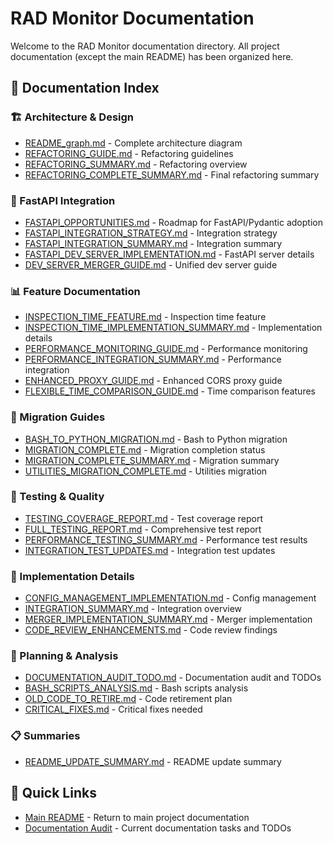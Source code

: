 # RAD Monitor Documentation

Welcome to the RAD Monitor documentation directory. All project documentation (except the main README) has been organized here.

## 📁 Documentation Index

### 🏗️ Architecture & Design
- [README_graph.md](README_graph.md) - Complete architecture diagram
- [REFACTORING_GUIDE.md](REFACTORING_GUIDE.md) - Refactoring guidelines
- [REFACTORING_SUMMARY.md](REFACTORING_SUMMARY.md) - Refactoring overview
- [REFACTORING_COMPLETE_SUMMARY.md](REFACTORING_COMPLETE_SUMMARY.md) - Final refactoring summary

### 🚀 FastAPI Integration
- [FASTAPI_OPPORTUNITIES.md](FASTAPI_OPPORTUNITIES.md) - Roadmap for FastAPI/Pydantic adoption
- [FASTAPI_INTEGRATION_STRATEGY.md](FASTAPI_INTEGRATION_STRATEGY.md) - Integration strategy
- [FASTAPI_INTEGRATION_SUMMARY.md](FASTAPI_INTEGRATION_SUMMARY.md) - Integration summary
- [FASTAPI_DEV_SERVER_IMPLEMENTATION.md](FASTAPI_DEV_SERVER_IMPLEMENTATION.md) - FastAPI server details
- [DEV_SERVER_MERGER_GUIDE.md](DEV_SERVER_MERGER_GUIDE.md) - Unified dev server guide

### 📊 Feature Documentation
- [INSPECTION_TIME_FEATURE.md](INSPECTION_TIME_FEATURE.md) - Inspection time feature
- [INSPECTION_TIME_IMPLEMENTATION_SUMMARY.md](INSPECTION_TIME_IMPLEMENTATION_SUMMARY.md) - Implementation details
- [PERFORMANCE_MONITORING_GUIDE.md](PERFORMANCE_MONITORING_GUIDE.md) - Performance monitoring
- [PERFORMANCE_INTEGRATION_SUMMARY.md](PERFORMANCE_INTEGRATION_SUMMARY.md) - Performance integration
- [ENHANCED_PROXY_GUIDE.md](ENHANCED_PROXY_GUIDE.md) - Enhanced CORS proxy guide
- [FLEXIBLE_TIME_COMPARISON_GUIDE.md](FLEXIBLE_TIME_COMPARISON_GUIDE.md) - Time comparison features

### 🔄 Migration Guides
- [BASH_TO_PYTHON_MIGRATION.md](BASH_TO_PYTHON_MIGRATION.md) - Bash to Python migration
- [MIGRATION_COMPLETE.md](MIGRATION_COMPLETE.md) - Migration completion status
- [MIGRATION_COMPLETE_SUMMARY.md](MIGRATION_COMPLETE_SUMMARY.md) - Migration summary
- [UTILITIES_MIGRATION_COMPLETE.md](UTILITIES_MIGRATION_COMPLETE.md) - Utilities migration

### 🧪 Testing & Quality
- [TESTING_COVERAGE_REPORT.md](TESTING_COVERAGE_REPORT.md) - Test coverage report
- [FULL_TESTING_REPORT.md](FULL_TESTING_REPORT.md) - Comprehensive test report
- [PERFORMANCE_TESTING_SUMMARY.md](PERFORMANCE_TESTING_SUMMARY.md) - Performance test results
- [INTEGRATION_TEST_UPDATES.md](INTEGRATION_TEST_UPDATES.md) - Integration test updates

### 🔧 Implementation Details
- [CONFIG_MANAGEMENT_IMPLEMENTATION.md](CONFIG_MANAGEMENT_IMPLEMENTATION.md) - Config management
- [INTEGRATION_SUMMARY.md](INTEGRATION_SUMMARY.md) - Integration overview
- [MERGER_IMPLEMENTATION_SUMMARY.md](MERGER_IMPLEMENTATION_SUMMARY.md) - Merger implementation
- [CODE_REVIEW_ENHANCEMENTS.md](CODE_REVIEW_ENHANCEMENTS.md) - Code review findings

### 📝 Planning & Analysis
- [DOCUMENTATION_AUDIT_TODO.md](DOCUMENTATION_AUDIT_TODO.md) - Documentation audit and TODOs
- [BASH_SCRIPTS_ANALYSIS.md](BASH_SCRIPTS_ANALYSIS.md) - Bash scripts analysis
- [OLD_CODE_TO_RETIRE.md](OLD_CODE_TO_RETIRE.md) - Code retirement plan
- [CRITICAL_FIXES.md](CRITICAL_FIXES.md) - Critical fixes needed

### 📋 Summaries
- [README_UPDATE_SUMMARY.md](README_UPDATE_SUMMARY.md) - README update summary

## 🎯 Quick Links

- [Main README](../README.md) - Return to main project documentation
- [Documentation Audit](DOCUMENTATION_AUDIT_TODO.md) - Current documentation tasks and TODOs
